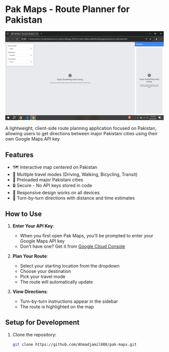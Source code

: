 # Pak Maps - Route Planner for Pakistan

![Pak Maps Screenshot](https://raw.githubusercontent.com/Ahmadjamil888/pak-maps/refs/heads/main/Screenshot%20(28).png?token=GHSAT0AAAAAADAKD4E5WNR4BZBDV7LSK5SUZ72IKYQ) <!-- Add a screenshot later -->

A lightweight, client-side route planning application focused on Pakistan, allowing users to get directions between major Pakistani cities using their own Google Maps API key.

## Features

- 🗺️ Interactive map centered on Pakistan
- 🚗 Multiple travel modes (Driving, Walking, Bicycling, Transit)
- 📍 Preloaded major Pakistani cities
- 🔒 Secure - No API keys stored in code
- 📱 Responsive design works on all devices
- 🧭 Turn-by-turn directions with distance and time estimates

## How to Use

1. **Enter Your API Key**:
   - When you first open Pak Maps, you'll be prompted to enter your Google Maps API key
   - Don't have one? Get it from [Google Cloud Console](https://developers.google.com/maps/documentation/javascript/get-api-key)

2. **Plan Your Route**:
   - Select your starting location from the dropdown
   - Choose your destination
   - Pick your travel mode
   - The route will automatically update

3. **View Directions**:
   - Turn-by-turn instructions appear in the sidebar
   - The route is highlighted on the map

## Setup for Development

1. Clone the repository:
   ```bash
   git clone https://github.com/Ahmadjamil888/pak-maps.git
